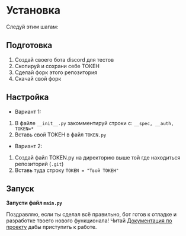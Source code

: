 # Установка
Следуй этим шагам:
## Подготовка  
1. Создай своего бота discord для тестов 
2. Скопируй и сохрани себе ТОКЕН
3. Сделай форк этого репозитория
4. Скачай свой форк 
## Настройка 
- Вариант 1:
1. В файле `__init__.py` закомментируй строки с: `__spec, __auth, TOKEN=*`
2. Вставь свой ТОКЕН в файл `TOKEN.py`
- Вариант 2: 
1. Создай файл TOKEN.py на директорию выше той где находиться репозиторий (`.git`)
2. Вставь туда строку `TOKEN = "Твой ТОКЕН"`
## Запуск
**Запусти файл `main.py`**

Поздравляю, если ты сделал всё правильно, бот готов к отладке и разработке твоего нового функционала! Читай [Документация по проекту](https://github.com/Laidfinland-Team/Laidinen-Bot/blob/master/.github/BASE_DOCUMENTATION.md) дабы приступить к работе.
